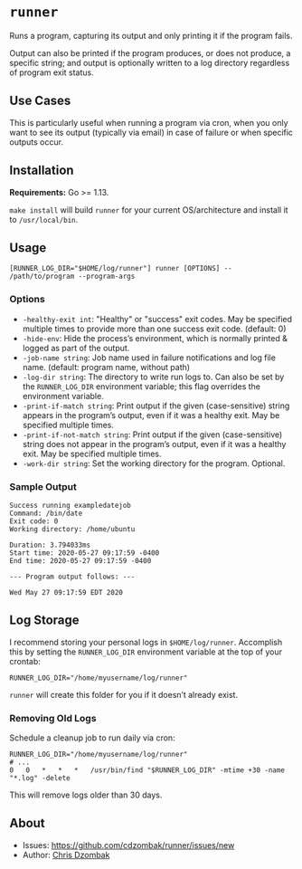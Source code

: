 # `runner`

Runs a program, capturing its output and only printing it if the program fails.

Output can also be printed if the program produces, or does not produce, a specific string; and output is optionally written to a log directory regardless of program exit status.

## Use Cases

This is particularly useful when running a program via cron, when you only want to see its output (typically via email) in case of failure or when specific outputs occur.

## Installation

**Requirements:** Go >= 1.13.

`make install` will build `runner` for your current OS/architecture and install it to `/usr/local/bin`.

## Usage

```
[RUNNER_LOG_DIR="$HOME/log/runner"] runner [OPTIONS] -- /path/to/program --program-args
```

### Options

- `-healthy-exit int`: "Healthy" or "success" exit codes. May be specified multiple times to provide more than one success exit code. (default: 0)
- `-hide-env`: Hide the process’s environment, which is normally printed & logged as part of the output.
- `-job-name string`: Job name used in failure notifications and log file name. (default: program name, without path)
- `-log-dir string`: The directory to write run logs to. Can also be set by the `RUNNER_LOG_DIR` environment variable; this flag overrides the environment variable.
- `-print-if-match string`: Print output if the given (case-sensitive) string appears in the program’s output, even if it was a healthy exit. May be specified multiple times.
- `-print-if-not-match string`: Print output if the given (case-sensitive) string does not appear in the program’s output, even if it was a healthy exit. May be specified multiple times.
- `-work-dir string`: Set the working directory for the program. Optional.

### Sample Output

```
Success running exampledatejob
Command: /bin/date
Exit code: 0
Working directory: /home/ubuntu

Duration: 3.794033ms
Start time: 2020-05-27 09:17:59 -0400
End time: 2020-05-27 09:17:59 -0400

--- Program output follows: ---

Wed May 27 09:17:59 EDT 2020
```

## Log Storage

I recommend storing your personal logs in `$HOME/log/runner`. Accomplish this by setting the `RUNNER_LOG_DIR` environment variable at the top of your crontab:

```
RUNNER_LOG_DIR="/home/myusername/log/runner"
```

`runner` will create this folder for you if it doesn’t already exist.

### Removing Old Logs

Schedule a cleanup job to run daily via cron:

```
RUNNER_LOG_DIR="/home/myusername/log/runner"
# ...
0	0	*	*	*	/usr/bin/find "$RUNNER_LOG_DIR" -mtime +30 -name "*.log" -delete
```

This will remove logs older than 30 days.

## About

- Issues: https://github.com/cdzombak/runner/issues/new
- Author: [Chris Dzombak](https://www.dzombak.com)
